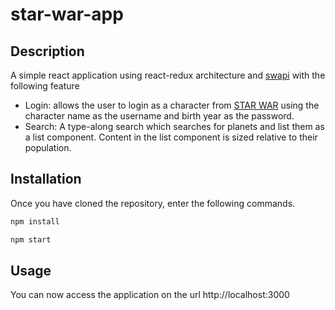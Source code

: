 # star-war-app
## Description
A simple react application using react-redux architecture and [swapi](https://swapi.co) with the following feature 
 - Login: allows the user to login as a character from [STAR WAR](https://swapi.co/api/people) using the character name as the
username and birth year as the password.
 - Search: A type-along search which searches for planets and list them as a list component. Content in the list component is sized relative to their population.
## Installation
Once you have cloned the repository, enter the following commands.
```sh
npm install
```
```sh
npm start
```
## Usage
You can now access the application on the url http://localhost:3000
